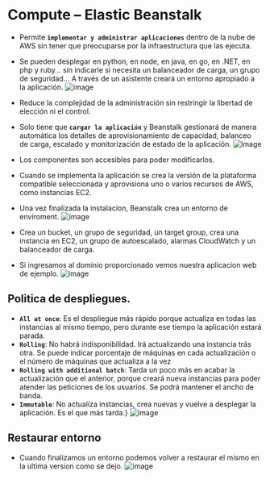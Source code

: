 # Compute – Elastic Beanstalk
- Permite **`implementar y administrar aplicaciones`** dentro de la nube de AWS sin tener que preocuparse por la infraestructura que las ejecuta.
- Se pueden desplegar en python, en node, en java, en go, en .NET, en php y ruby… sin indicarle si necesita un balanceador de carga, un grupo de seguridad… A través de un asistente creará un entorno apropiado a la aplicación.
![image](https://github.com/user-attachments/assets/8d21515d-3962-4129-8c59-e9b059b7be89)

- Reduce la complejidad de la administración sin restringir la libertad de elección ni el control.
- Solo tiene que **`cargar la aplicación`** y Beanstalk gestionará de manera automática los detalles de aprovisionamiento de capacidad, balanceo de carga, escalado y monitorización de estado de la aplicación.
![image](https://github.com/user-attachments/assets/59fe6091-3b52-420f-8020-7bb4021d3c66)

- Los componentes son accesibles para poder modificarlos.
- Cuando se implementa la aplicación se crea la versión de la plataforma compatible seleccionada y aprovisiona uno o varios recursos de AWS, como instancias EC2.
- Una vez finalizada la instalacion, Beanstalk crea un entorno de enviroment.
![image](https://github.com/user-attachments/assets/8ba49196-77c8-46f5-ace3-f02d25b05aaf)
- Crea un bucket, un grupo de seguridad, un target group, crea una instancia en EC2, un grupo de autoescalado, alarmas CloudWatch y un balanceador de carga.
- Si ingresamos al dominio proporcionado vemos nuestra aplicacion web de ejemplo.
![image](https://github.com/user-attachments/assets/28b10f1e-f66d-40c6-9731-1855813a2a28)

## Politica de despliegues.
- **`All at once`**: Es el despliegue más rápido porque actualiza en todas las instancias al mismo tiempo, pero durante ese tiempo la aplicación estará parada.
- **`Rolling`**: No habrá indisponibilidad. Irá actualizando una instancia trás otra. Se puede indicar porcentaje de máquinas en cada actualización o el número de máquinas que actualiza a la vez
- **`Rolling with additional batch`**: Tarda un poco más en acabar la actualización que el anterior, porque creará nueva instancias para poder atender las peticiones de los usuarios. Se podrá mantener el ancho de banda.
- **`Immutable`**: No actualiza instancias, crea nuevas y vuelve a desplegar la aplicación. Es el que más tarda.}
![image](https://github.com/user-attachments/assets/6c828a7c-f079-4400-bebb-9e9b9a049c9d)

## Restaurar entorno
- Cuando finalizamos un entorno podemos volver a restaurar el mismo en la ultima version como se dejo.
![image](https://github.com/user-attachments/assets/3f29817f-b7a9-455b-bcfb-f109b17d49ed)
